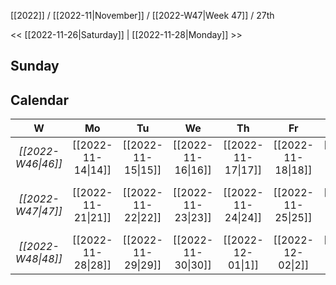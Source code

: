 [[2022]] / [[2022-11|November]] / [[2022-W47|Week 47]] / 27th

<< [[2022-11-26|Saturday]]  |  [[2022-11-28|Monday]]   >>︎

## Sunday

## Calendar
| W  | Mo | Tu | We | Th | Fr | Sa | Su |
|:--:|:--:|:--:|:--:|:--:|:--:|:--:|:--:|
| *[[2022-W46\|46]]* | [[2022-11-14\|14]] | [[2022-11-15\|15]] | [[2022-11-16\|16]] | [[2022-11-17\|17]] | [[2022-11-18\|18]] | [[2022-11-19\|19]] | [[2022-11-20\|20]] |
| *[[2022-W47\|47]]* | [[2022-11-21\|21]] | [[2022-11-22\|22]] | [[2022-11-23\|23]] | [[2022-11-24\|24]] | [[2022-11-25\|25]] | [[2022-11-26\|26]] | ==**[[2022-11-27\|27]]**== |
| *[[2022-W48\|48]]* | [[2022-11-28\|28]] | [[2022-11-29\|29]] | [[2022-11-30\|30]] | [[2022-12-01\|1]]  | [[2022-12-02\|2]]  | [[2022-12-03\|3]]  | [[2022-12-04\|4]]  |
